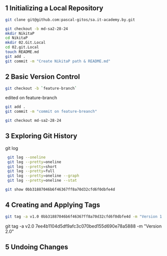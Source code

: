 ## 1 Initializing a Local Repository
```bash
git clone git@github.com:pascal-gitos/sa.it-academy.by.git

git checkout -b md-sa2-28-24
mkdir NikitaP
cd NikitaP
mkdir 02.Git.Local
cd 02.git.Local
touch README.md
git add .
git commit -m "Create NikitaP path & README.md"
```

## 2 Basic Version Control
```bash
git checkout -b `feature-branch`
```
edited on feature-branch
```bash
git add .
git commit -m "commit on feature-breanch"
```

```bash
git checkout md-sa2-28-24
```

## 3 Exploring Git History
git log
```bash
 git log --oneline
 git log --pretty=oneline
 git log --pretty=short
 git log --pretty=full
 git log --pretty=oneline --graph
 git log --pretty=oneline --stat
```
```bash
git show 0bb31887046b6f46367ff8a70d32cfd6f0dbfe4d
```
## 4 Creating and Applying Tags
```bash
git tag -a v1.0 0bb31887046b6f46367ff8a70d32cfd6f0dbfe4d -m "Version 1.0"
```
git tag -a v2.0 7ee4b1104d5df9afc3c070bed155d690e78a5888 -m "Version 2.0"


## 5 Undoing Changes

 
